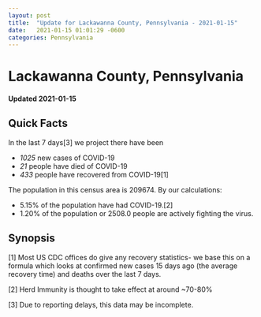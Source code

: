 ```yaml
---
layout: post
title:  "Update for Lackawanna County, Pennsylvania - 2021-01-15"
date:   2021-01-15 01:01:29 -0600
categories: Pennsylvania
---
```


# Lackawanna County, Pennsylvania
#### Updated 2021-01-15

## Quick Facts

In the last 7 days[3] we project there have been
- *1025* new cases of COVID-19
- *21* people have died of COVID-19
- *433* people have recovered from COVID-19[1]

The population in this census area is 209674. By our calculations:
- 5.15% of the population have had COVID-19.[2]
- 1.20% of the population or 2508.0 people are actively fighting the virus.

## Synopsis




[1] Most US CDC offices do give any recovery statistics- we base this on a formula which looks at confirmed new cases
15 days ago (the average recovery time) and deaths over the last 7 days.

[2] Herd Immunity is thought to take effect at around ~70-80%

[3] Due to reporting delays, this data may be incomplete.
 
    